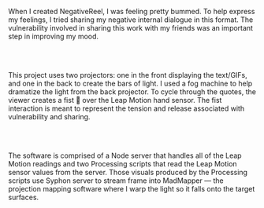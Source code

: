 When I created NegativeReel, I was feeling pretty bummed. To help express my feelings, I tried sharing my negative internal dialogue in this format. The vulnerability involved in sharing this work with my friends was an important step in improving my mood.

<br /><br />

This project uses two projectors: one in the front displaying the text/GIFs, and one in the back to create the bars of light. I used a fog machine to help dramatize the light from the back projector. To cycle through the quotes, the viewer creates a fist 🤛 over the Leap Motion hand sensor. The fist interaction is meant to represent the tension and release associated with vulnerability and sharing.

<br /><br />

The software is comprised of a Node server that handles all of the Leap Motion readings and two Processing scripts that read the Leap Motion sensor values from the server. Those visuals produced by the Processing scripts use Syphon server to stream frame into MadMapper — the projection mapping software where I warp the light so it falls onto the target surfaces.
